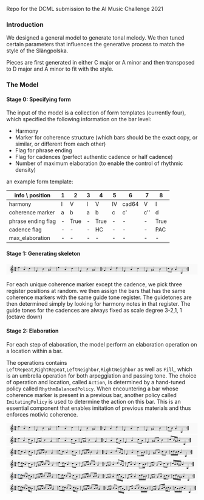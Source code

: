 Repo for the DCML submission to the AI Music Challenge 2021

### Introduction


We designed a general model to generate tonal melody. We then tuned certain parameters that influences the generative process to match the style of the Slängpolska. 

Pieces are first generated in either C major or A minor and then transposed to D major and A minor to fit with the style.


### The Model

#### Stage 0: Specifying form

The input of the model is a collection of form templates (currently four), which specified the following information on the bar level:
- Harmony
- Marker for coherence structure (which bars should be the exact copy, or similar, or different from each other)
- Flag for phrase ending
- Flag for cadences (perfect authentic cadence or half cadence)
- Number of maximum elaboration (to enable the control of rhythmic density)

an example form template:

| info \ position|1|2|3|4|5|6|7|8
|---|---|---|---|---|---|---|---|---|
|harmony|I|V|I|V|IV|cad64|V|I
|coherence marker|a|b|a|b|c|c'|c''|d
|phrase ending flag|-|True|-|True|-|-|-|True
|cadence flag|-|-|-|HC|-|-|-|PAC
|max_elaboration|-|-|-|-|-|-|-|-

#### Stage 1: Generating skeleton

![alt text](readme%20materials/guidetones.png "Logo Title Text 1")

For each unique coherence marker except the cadence, we pick three register positions at random. we then assign the bars that has the same coherence markers with the same guide tone register. 
The guidetones are then determined simply by looking for harmony notes in that register. The guide tones for the cadences are always fixed as scale degree 3-2,1, 1 (octave down)

#### Stage 2: Elaboration

For each step of elaboration, the model perform an elaboration operation on a location within a bar. 

The operations contains `LeftRepeat`,`RightRepeat`,`LeftNeighbor`,`RightNeighbor` as well as `Fill`, which is an umbrella operation for both arpeggiation and passing tone.
The choice of operation and location, called `Action`, is determined by a hand-tuned policy called `RhythmBalancedPolicy`. When encountering a bar whose coherence marker is present in a previous bar, another policy called `ImitatingPolicy` is used to determine the action on this bar. This is an essential component that enables imitation of previous materials and thus enforces motivic coherence.  

![alt text](readme%20materials/guidetones.png)
![alt text](readme%20materials/1.png)
![alt text](readme%20materials/2.png)
![alt text](readme%20materials/3.png)
![alt text](readme%20materials/4.png)
![alt text](readme%20materials/5.png)